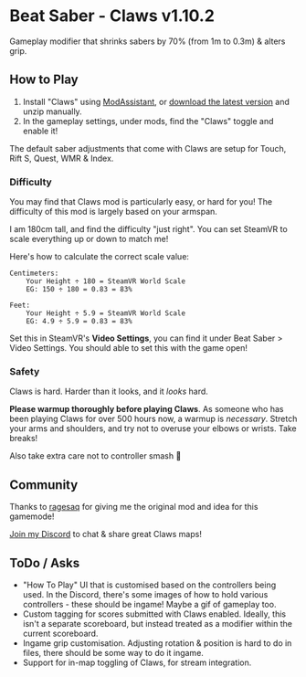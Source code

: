 # Beat Saber - Claws v1.10.2

Gameplay modifier that shrinks sabers by 70% (from 1m to 0.3m) & alters grip.

## How to Play

1. Install "Claws" using [ModAssistant](https://github.com/Assistant/ModAssistant), or [download the latest version](https://github.com/SteffanDonal/BeatSaber-Claws/releases) and unzip manually.
2. In the gameplay settings, under mods, find the "Claws" toggle and enable it!

The default saber adjustments that come with Claws are setup for Touch, Rift S, Quest, WMR & Index.

### Difficulty

You may find that Claws mod is particularly easy, or hard for you! The difficulty of this mod is largely based on your armspan.

I am 180cm tall, and find the difficulty "just right". You can set SteamVR to scale everything up or down to match me!

Here's how to calculate the correct scale value:
```
Centimeters:
	Your Height ÷ 180 = SteamVR World Scale
	EG: 150 ÷ 180 = 0.83 = 83%

Feet:
	Your Height ÷ 5.9 = SteamVR World Scale
	EG: 4.9 ÷ 5.9 = 0.83 = 83%
```

Set this in SteamVR's **Video Settings**, you can find it under Beat Saber > Video Settings. You should able to set this with the game open!

### Safety

Claws is hard. Harder than it looks, and it _looks_ hard.

**Please warmup thoroughly before playing Claws**. As someone who has been playing Claws for over 500 hours now, a warmup is _necessary_. Stretch your arms and shoulders, and try not to overuse your elbows or wrists. Take breaks!

Also take extra care not to controller smash 🤣

## Community

Thanks to [ragesaq](https://twitch.tv/ragesaq) for giving me the original mod and idea for this gamemode!

[Join my Discord](http://claws.ruirize.co.uk) to chat & share great Claws maps!

## ToDo / Asks

- "How To Play" UI that is customised based on the controllers being used. In the Discord, there's some images of how to hold various controllers - these should be ingame! Maybe a gif of gameplay too.
- Custom tagging for scores submitted with Claws enabled. Ideally, this isn't a separate scoreboard, but instead treated as a modifier within the current scoreboard.
- Ingame grip customisation. Adjusting rotation & position is hard to do in files, there should be some way to do it ingame.
- Support for in-map toggling of Claws, for stream integration.
